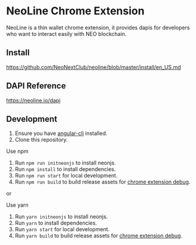 # NeoLine Chrome Extension

NeoLine is a thin wallet chrome extension, it provides dapis for developers who want to interact easily with NEO blockchain.

## Install

https://github.com/NeoNextClub/neoline/blob/master/install/en_US.md

## DAPI Reference

https://neoline.io/dapi

## Development

1. Ensure you have [angular-cli](https://angular.io/cli) installed.
2. Clone this repository.

Use npm
1. Run `npm run initneonjs` to install neonjs.
2. Run `npm install` to install dependencies.
3. Run `npm run start` for local development.
4. Run `npm run build` to build release assets for [chrome extension debug](https://developer.chrome.com/extensions/tut_debugging).

or

Use yarn
1. Run `yarn initneonjs` to install neonjs.
2. Run `yarn` to install dependencies.
3. Run `yarn start` for local development.
5. Run `yarn build` to build release assets for [chrome extension debug](https://developer.chrome.com/extensions/tut_debugging).
